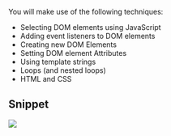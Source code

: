 

You will make use of the following techniques:
* Selecting DOM elements using JavaScript
* Adding event listeners to DOM elements
* Creating new DOM Elements
* Setting DOM element Attributes
* Using template strings
* Loops (and nested loops)
* HTML and CSS



## Snippet


<p>
<img src="Black_jack/images/47534867-6050-434D-8FE4-09BB50981E0D.jpeg">
</p>